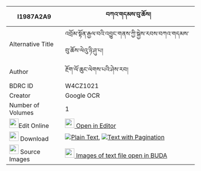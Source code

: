 |I1987A2A9|བཀའ་གདམས་བུ་ཆོས། 
| --- | --- 
|Alternative Title |འབྲོམ་སྟོན་རྒྱལ་བའི་འབྱུང་གནས་ཀྱི་སྐྱེས་རབས་བཀའ་གདམས་བུ་ཆོས་ལེའུ་ཉི་ཤུ་པ།
|Author| རྔོག་ལོ་ཆུང་ལེགས་པའི་ཤེས་རབ།
|BDRC ID | W4CZ1021
|Creator | Google OCR
|Number of Volumes| 1
|<img width="25" src="https://img.icons8.com/color/25/000000/edit-property.png">Edit Online| [<img width="25" src="https://avatars.githubusercontent.com/u/45091458?s=200&v=4"> Open in Editor](http://editor.openpecha.org/I1987A2A9)
|<img width="25" src="https://img.icons8.com/fluent/48/000000/download-2.png"/>  Download | [![](https://img.icons8.com/color/20/000000/txt.png)Plain Text](https://github.com/Openpecha/I1987A2A9/releases/download/v1/ka_dam_bucho_plain_I1987A2A9.zip), [![](https://img.icons8.com/color/20/000000/txt.png)Text with Pagination](https://github.com/Openpecha/I1987A2A9/releases/download/v1/ka_dam_bucho_pages_I1987A2A9.zip)
|<img width="25" src="https://img.icons8.com/plasticine/100/000000/pictures-folder.png"/>  Source Images | [<img width="25" src="https://library.bdrc.io/icons/BUDA-small.svg"> Images of text file open in BUDA](https://library.bdrc.io/show/bdr:W4CZ1021)